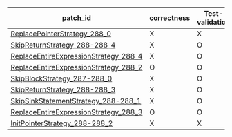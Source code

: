  | patch_id |correctness |Test-validation |NPEX-validation |
 |--- | --- | --- | --- | 
 | [ReplacePointerStrategy_288_0](./patches/ReplacePointerStrategy_288_0/patch.java#L289) | X | X | X | 
 | [SkipReturnStrategy_288-288_4](./patches/SkipReturnStrategy_288-288_4/patch.java#L289) | X | O | X | 
 | [ReplaceEntireExpressionStrategy_288_4](./patches/ReplaceEntireExpressionStrategy_288_4/patch.java#L289) | X | O | X | 
 | [ReplaceEntireExpressionStrategy_288_2](./patches/ReplaceEntireExpressionStrategy_288_2/patch.java#L289) | O | O | O | 
 | [SkipBlockStrategy_287-288_0](./patches/SkipBlockStrategy_287-288_0/patch.java#L288) | X | O | X | 
 | [SkipReturnStrategy_288-288_3](./patches/SkipReturnStrategy_288-288_3/patch.java#L289) | X | O | X | 
 | [SkipSinkStatementStrategy_288-288_1](./patches/SkipSinkStatementStrategy_288-288_1/patch.java#L289) | X | O | X | 
 | [ReplaceEntireExpressionStrategy_288_3](./patches/ReplaceEntireExpressionStrategy_288_3/patch.java#L289) | O | O | O | 
 | [InitPointerStrategy_288-288_2](./patches/InitPointerStrategy_288-288_2/patch.java#L289) | X | X | X | 
